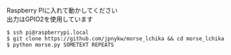 Raspberry PIに入れて動かしてください  
出力はGPIO2を使用しています  

```
$ ssh pi@raspberrypi.local
$ git clone https://github.com/jpnykw/morse_lchika && cd morse_lchika
$ python morse.py SOMETEXT REPEATS
```
